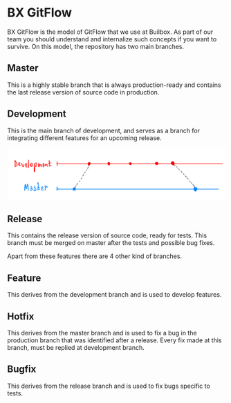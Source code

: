 
# BX GitFlow

BX GitFlow is the model of GitFlow that we use at Builbox. As part of our team you should understand and internalize such concepts if you want to survive.
On this model, the repository has two main branches.

## Master
  This is a highly stable branch that is always production-ready and contains the last release version of source code in production.

## Development
  This is the main branch of development, and serves as a branch for integrating different features for an upcoming release.

  ![alt text](dev&master.png)
## Release
  This contains the release version of source code, ready for tests. This branch must be merged on master after the tests and possible bug fixes.

Apart from these features there are 4 other kind of branches.

## Feature
  This derives from the development branch and is used to develop features.

## Hotfix
  This derives from the master branch and is used to fix a bug in the production branch that was identified after a release. Every fix made at this branch, must be replied at development branch.
  
## Bugfix
  This derives from the release branch and is used to fix bugs specific to tests.
  

